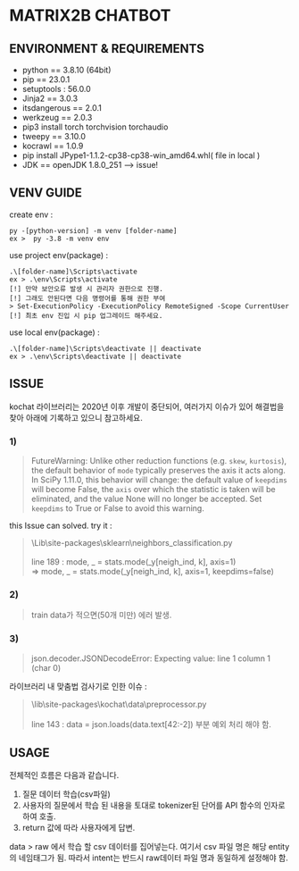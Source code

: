 # MATRIX2B CHATBOT

## ENVIRONMENT & REQUIREMENTS
- python == 3.8.10 (64bit)
- pip == 23.0.1
- setuptools : 56.0.0
- Jinja2 == 3.0.3
- itsdangerous == 2.0.1
- werkzeug == 2.0.3
- pip3 install torch torchvision torchaudio
- tweepy == 3.10.0
- kocrawl == 1.0.9
- pip install JPype1-1.1.2-cp38-cp38-win_amd64.whl( file in local )
- JDK == openJDK 1.8.0_251 --> issue! 

## VENV GUIDE
create env : 

    py -[python-version] -m venv [folder-name]
    ex >  py -3.8 -m venv env

use project env(package) : 

    .\[folder-name]\Scripts\activate
    ex > .\env\Scripts\activate
    [!] 만약 보안오류 발생 시 관리자 권한으로 진행.
    [!] 그래도 안된다면 다음 명령어를 통해 권한 부여
    > Set-ExecutionPolicy -ExecutionPolicy RemoteSigned -Scope CurrentUser
    [!] 최초 env 진입 시 pip 업그레이드 해주세요.

use local env(package) : 

    .\[folder-name]\Scripts\deactivate || deactivate
    ex > .\env\Scripts\deactivate || deactivate


## ISSUE
kochat 라이브러리는 2020년 이후 개발이 중단되어, 여러가지 이슈가 있어 해결법을 찾아 아래에 기록하고 있으니 참고하세요.
### 1)
> FutureWarning: Unlike other reduction functions (e.g. `skew`, `kurtosis`), the default behavior of `mode` typically preserves the axis it acts along. In SciPy 1.11.0, this behavior will change: the default value of `keepdims` will become False, the `axis` over which the statistic is taken will be eliminated, and the value None will no longer be accepted. Set `keepdims` to True or False to avoid this warning.

this Issue can solved. try it :
> \Lib\site-packages\sklearn\neighbors\_classification.py<br/><br/>
line 189 : mode, _ = stats.mode(_y[neigh_ind, k], axis=1)<br/>
=>  mode, _ = stats.mode(_y[neigh_ind, k], axis=1, keepdims=false)

### 2)
> train data가 적으면(50개 미만) 에러 발생.

### 3)
> json.decoder.JSONDecodeError: Expecting value: line 1 column 1 (char 0)

라이브러리 내 맞춤법 검사기로 인한 이슈 :
> \lib\site-packages\kochat\data\preprocessor.py<br/><br/>
line 143 : data = json.loads(data.text[42:-2]) 부분 예외 처리 해야 함.


## USAGE
전체적인 흐름은 다음과 같습니다.

1. 질문 데이터 학습(csv파일)
2. 사용자의 질문에서 학습 된 내용을 토대로 tokenizer된 단어를 API 함수의 인자로 하여 호출.
3. return 값에 따라 사용자에게 답변.

data > raw 에서 학습 할 csv 데이터를 집어넣는다.
여기서 csv 파일 명은 해당 entity의 네임태그가 됨. 따라서 intent는 반드시 raw데이터 파일 명과 동일하게 설정해야 함.